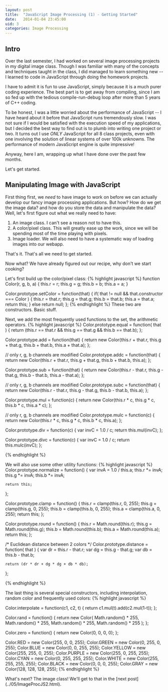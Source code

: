 ```yaml
---
layout: post
title:  "JavaScript Image Processing (1) - Getting Started"
date:   2014-01-04 23:45:00
uid: 3
categories: Image Processing
---
```


Intro
-----
Over the last semester, I had worked on several image processing projects in my digital image class. Though I was familiar with many of the concepts and techniques taught in the class, I did managed to learn something new -- I learned to code in JavaScript through doing the homework projects. 

I have to admit it is fun to use JavaScript, simply because it is a much purer coding experience. The best part is to get away from compiling, since I am so fed up with the tedious compile-run-debug loop after more than 5 years of C++ coding.

To be honest, I was a little worried about the performance of JavaScript -- I have heard about it before that JavaScript runs tremendously slow. I was not sure if I would be satisfied with the execution speed of my applications, but I decided the best way to find out is to plumb into writing one project or two. It turns out I use *ONLY* JavaScript for all 8 class projects, even with one involving the solution of linear systems of over 100k unknowns. The performance of modern JavaScript engine is quite impressive!

Anyway, here I am, wrapping up what I have done over the past few months. 

Let's get started.

Manipulating Image with JavaScript
-----
First thing first, we *need* to have image to work on before we can actually develop our fancy image processing applications. But how? How do we get the image data? and how do you store the data and manipulate the data? Well, let's first figure out what we really need to have:

1. An image class. I can't see a reason not to have this.
2. A color/pixel class. This will greatly ease up the work, since we will be spending most of the time playing with pixels.
3. Image loader. We will also need to have a systematic way of loading images into our webapp.

That's it. That's all we need to get started.

Now what? We have already figured out our recipe, why don't we start cooking?

Let's first build up the color/pixel class:
{% highlight javascript %}
function Color(r, g, b, a)
{
    this.r = r; this.g = g; this.b = b; this.a = a;
}

Color.prototype.setColor = function(that)
{
    if( that != null && that.constructor === Color )
    {
        this.r = that.r; this.g = that.g; this.b = that.b; this.a = that.a;
        return this;
    }
    else
        return null;
};
{% endhighlight %}
These two are constructors. Basic stuff.

Next, we add the most frequently used functions to the set, the arithmetic operators.
{% highlight javascript %}
Color.prototype.equal = function( that ) {
    return (this.r == that.r && this.g == that.g && this.b == that.b);
};

Color.prototype.add = function(that) {
    return new Color(this.r + that.r, this.g + that.g, this.b + that.b, this.a + that.a);
};

// only r, g, b channels are modified
Color.prototype.addc = function(that) {
    return new Color(this.r + that.r, this.g + that.g, this.b + that.b, this.a);
};

Color.prototype.sub = function(that) {
    return new Color(this.r - that.r, this.g - that.g, this.b - that.b, this.a - that.a);
};

// only r, g, b channels are modified
Color.prototype.subc = function(that) {
    return new Color(this.r - that.r, this.g - that.g, this.b - that.b, this.a);
};

Color.prototype.mul = function(c)
{
    return new Color(this.r * c, this.g * c, this.b * c, this.a * c);
};

// only r, g, b channels are modified
Color.prototype.mulc = function(c) {
    return new Color(this.r * c, this.g * c, this.b * c, this.a);
};

Color.prototype.div = function(c) {
    var invC = 1.0 / c;
    return this.mul(invC);
};

Color.prototype.divc = function(c) {
    var invC = 1.0 / c;
    return this.mulc(invC);
};

{% endhighlight %}

We will also use some other utility functions:
{% highlight javascript %}
Color.prototype.normalize = function() {
    var invA = 1.0 / this.a;
    this.r *= invA;
    this.g *= invA;
    this.b *= invA;

    return this;
};

Color.prototype.clamp = function() {
    this.r = clamp(this.r, 0, 255);
    this.g = clamp(this.g, 0, 255);
    this.b = clamp(this.b, 0, 255);
    this.a = clamp(this.a, 0, 255);
    return this;
};

Color.prototype.round = function() {
    this.r = Math.round(this.r);
    this.g = Math.round(this.g);
    this.b = Math.round(this.b);
    this.a = Math.round(this.a);
    return this;
};

/* Euclidean distance between 2 colors */
Color.prototype.distance = function( that ) {
    var dr = this.r - that.r;
    var dg = this.g - that.g;
    var db = this.b - that.b;

    return (dr * dr + dg * dg + db * db);
};

{% endhighlight %}

The last thing is several special constructors, including interpolation, random color and frequently used colors:
{% highlight javascript %}

Color.interpolate = function(c1, c2, t)
{
    return c1.mul(t).add(c2.mul(1-t));
};

Color.rand = function() {
    return new Color(
        Math.random() * 255,
        Math.random() * 255,
        Math.random() * 255,
        Math.random() * 255
    );
};

Color.zero = function() {
    return new Color(0, 0, 0, 0);
};

Color.RED = new Color(255, 0, 0, 255);
Color.GREEN = new Color(0, 255, 0, 255);
Color.BLUE = new Color(0, 0, 255, 255);
Color.YELLOW = new Color(255, 255, 0, 255);
Color.PURPLE = new Color(255, 0, 255, 255);
Color.CYAN = new Color(0, 255, 255, 255);
Color.WHITE = new Color(255, 255, 255, 255);
Color.BLACK = new Color(0, 0, 0, 255);
Color.GRAY = new Color(128, 128, 128, 255);
{% endhighlight %}

What's next? The image class! We'll get to that in the [next post]
(../05/ImageProcJS2.html).

